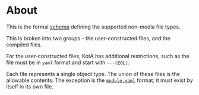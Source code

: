 # About

This is the formal [schema](http://json-schema.org/) defining the supported non-media file types.

This is broken into two groups - the user-constructed files, and the compiled files.

For the user-constructed files, KotA has additional restrictions, such as the file must be in `yaml` format and start with `---(EOL)`.

Each file represents a single object type.  The union of these files is the allowable contents.  The exception is the [`module.yaml`](module.schema.yaml) format; it must exist by itself in its own file.
